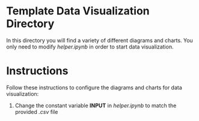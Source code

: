 # Template Data Visualization Directory

In this directory you will find a variety of different diagrams and charts.  You only need to modify *helper.ipynb* in order to start data visualization.

# Instructions

Follow these instructions to configure the diagrams and charts for data visualization:
1. Change the constant variable **INPUT** in *helper.ipynb* to match the provided *.csv* file

